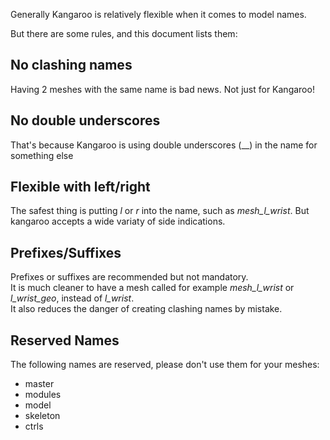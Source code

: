 Generally Kangaroo is relatively flexible when it comes to model names.

But there are some rules, and this document lists them:

## No clashing names
Having 2 meshes with the same name is bad news. Not just for Kangaroo!


## No double underscores 
That's because Kangaroo is using double underscores (__) in the name for something else


## Flexible with left/right
The safest thing is putting *_l_* or *_r_* into the name, such as *mesh_l_wrist*. But kangaroo accepts a wide
variaty of side indications.


## Prefixes/Suffixes
Prefixes or suffixes are recommended but not mandatory.  
It is much cleaner to have a mesh called for example *mesh_l_wrist* or *l_wrist_geo*, instead of *l_wrist*.    
It also reduces the danger of creating clashing names by mistake.


## Reserved Names
The following names are reserved, please don't use them for your meshes:

- master
- modules
- model
- skeleton
- ctrls

